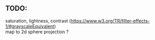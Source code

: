 
## TODO:  
saturation, lightness, contrast (https://www.w3.org/TR/filter-effects-1/#grayscaleEquivalent)  
map to 2d sphere projection ?  